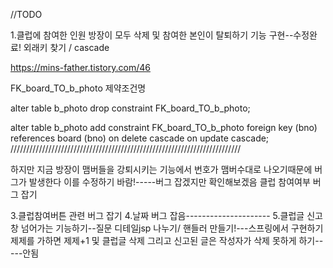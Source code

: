 //TODO

1.클럽에 참여한 인원 방장이 모두 삭제 및 참여한 본인이 탈퇴하기 기능 구현--수정완료!    외래키 찾기 / cascade 

https://mins-father.tistory.com/46

FK_board_TO_b_photo 제약조건명

alter table b_photo drop constraint FK_board_TO_b_photo;

alter table b_photo add constraint FK_board_TO_b_photo
foreign key (bno) references board (bno)
on delete cascade
on update cascade;
/////////////////////////////////////////////////////////////////////////

하지만 지금 방장이 맴버들을 강퇴시키는 기능에서
번호가 맴버수대로 나오기때문에 버그가 발생한다 이를 수정하기 바람!-----버그 잡겠지만 확인해보겠음
클럽 참여여부 버그 잡기

3.클럽참여버튼 관련 버그 잡기
4.날짜 버그 잡음---------------------
5.클럽글 신고 창 넘어가는 기능하기--질문     디테일jsp 나누기/ 핸들러 만들기!---스프링에서 구현하기
제제를 가하면 제제+1 및 클럽글 삭제 그리고 신고된 글은 작성자가 삭제 못하게 하기-----안됨
